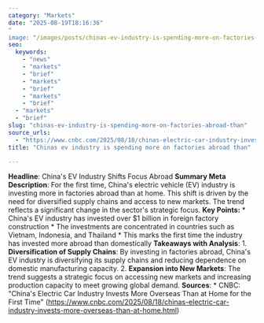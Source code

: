 ```yaml
---
category: "Markets"
date: "2025-08-19T18:16:36"
"
image: "/images/posts/chinas-ev-industry-is-spending-more-on-factories-abroad-than.jpeg"
seo:
  keywords:
    - "news"
    - "markets"
    - "brief"
    - "markets"
    - "brief"
    - "markets"
    - "brief"
  - "markets"
  - "brief"
slug: "chinas-ev-industry-is-spending-more-on-factories-abroad-than"
source_urls:
  - "https://www.cnbc.com/2025/08/18/chinas-electric-car-industry-invests-more-overseas-than-at-home.html"
title: "Chinas ev industry is spending more on factories abroad than"

---
```


**Headline**: China's EV Industry Shifts Focus Abroad  **Summary Meta Description**: For the first time, China's electric vehicle (EV) industry is investing more in factories abroad than at home. This shift is driven by the need for diversified supply chains and access to new markets. The trend reflects a significant change in the sector's strategic focus.  **Key Points:**  * China's EV industry has invested over $1 billion in foreign factory construction * The investments are concentrated in countries such as Vietnam, Indonesia, and Thailand * This marks the first time the industry has invested more abroad than domestically  **Takeaways with Analysis**:   1. **Diversification of Supply Chains**: By investing in factories abroad, China's EV industry is diversifying its supply chains and reducing dependence on domestic manufacturing capacity. 2. **Expansion into New Markets**: The trend suggests a strategic focus on accessing new markets and increasing production capacity to meet growing global demand.  **Sources**:  * CNBC: "China's Electric Car Industry Invests More Overseas Than at Home for the First Time" (https://www.cnbc.com/2025/08/18/chinas-electric-car-industry-invests-more-overseas-than-at-home.html)